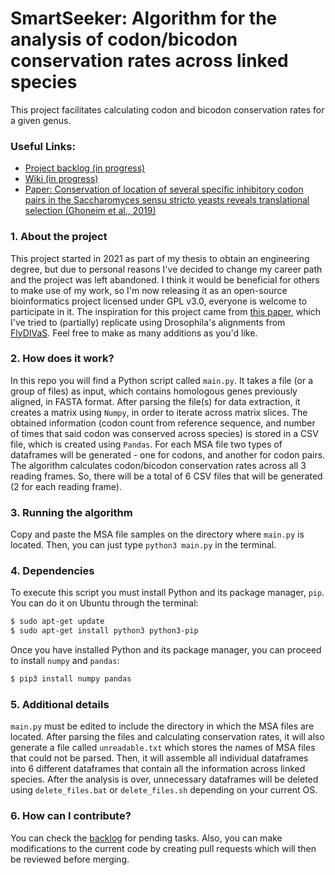 # SmartSeeker: Algorithm for the analysis of codon/bicodon conservation rates across linked species

This project facilitates calculating codon and bicodon conservation rates for a given genus.

### Useful Links:
* [Project backlog (in progress)](https://github.com/fx-biocoder/codon-conservation-rate/projects)
* [Wiki (in progress)](https://github.com/fx-biocoder/codon-conservation-rate/wiki)
* [Paper: Conservation of location of several specific inhibitory codon pairs in the Saccharomyces sensu stricto yeasts reveals translational selection (Ghoneim et al., 2019)](https://www.ncbi.nlm.nih.gov/pmc/articles/PMC6379720/)

### 1. About the project

This project started in 2021 as part of my thesis to obtain an engineering degree, but due to personal reasons I've decided to change my career path and the project was left abandoned. I think it would be beneficial for others to make use of my work, so I'm now releasing it as an open-source bioinformatics project licensed under GPL v3.0, everyone is welcome to participate in it. The inspiration for this project came from [this paper](https://www.ncbi.nlm.nih.gov/pmc/articles/PMC6379720/), which I've tried to (partially) replicate using Drosophila's alignments from [FlyDIVaS](https://flydivas.info). Feel free to make as many additions as you'd like.

### 2. How does it work?

In this repo you will find a Python script called `main.py`. It takes a file (or a group of files) as input, which contains homologous genes previously aligned, in FASTA format. After parsing the file(s) for data extraction, it creates a matrix using `Numpy`, in order to iterate across matrix slices. The obtained information (codon count from reference sequence, and number of times that said codon was conserved across species) is stored in a CSV file, which is created using 
`Pandas`. For each MSA file two types of dataframes will be generated - one for codons, and another for codon pairs. The algorithm calculates codon/bicodon conservation rates across all 3 reading frames. So, there will be a total of 6 CSV files that will be generated (2 for each reading frame). 

### 3. Running the algorithm

Copy and paste the MSA file samples on the directory where `main.py` is located. Then, you can just type `python3 main.py` in the terminal.

### 4. Dependencies

To execute this script you must install Python and its package manager, `pip`. You can do it on Ubuntu through the terminal:
```bash
$ sudo apt-get update
$ sudo apt-get install python3 python3-pip
```
Once you have installed Python and its package manager, you can proceed to install `numpy` and `pandas`:
```bash
$ pip3 install numpy pandas
```

### 5. Additional details
`main.py` must be edited to include the directory in which the MSA files are located. After parsing the files and calculating conservation rates, it will also generate a file called `unreadable.txt` which stores the names of MSA files that could not be parsed. Then, it will assemble all individual dataframes into 6 different dataframes that contain all the information across linked species. After the analysis is over, unnecessary dataframes will be deleted using `delete_files.bat` or `delete_files.sh` depending on your current OS.

### 6. How can I contribute?
You can check the [backlog](https://github.com/fx-biocoder/codon-conservation-rate/projects?query=is%3Aopen) for pending tasks. Also, you can make modifications to the current code by creating pull requests which will then be reviewed before merging.
